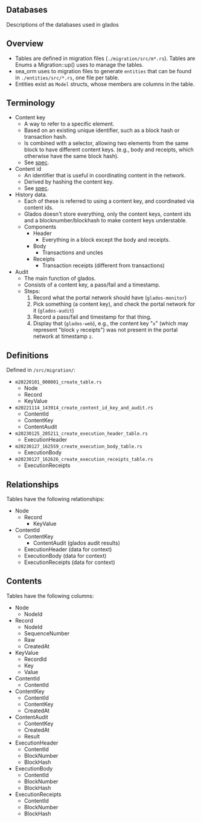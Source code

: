 ## Databases
Descriptions of the databases used in glados

## Overview

- Tables are defined in migration files (`./migration/src/m*.rs`). Tables are Enums a Migration::up() uses to manage the tables.
- sea_orm uses to migration files to generate `entities` that can be found in `./entities/src/*.rs`, one file per table.
- Entities exist as `Model` structs, whose members are columns in the table.

## Terminology

- Content key
    - A way to refer to a specific element.
    - Based on an existing unique identifier, such as a block hash or transaction hash.
    - Is combined with a selector, allowing two elements from the same block to have different
    content keys. (e.g., body and receipts, which otherwise have the same block hash).
    - See [spec](https://github.com/ethereum/portal-network-specs/blob/master/history/history-network.md#data-types).
- Content id
    - An identifier that is useful in coordinating content in the network.
    - Derived by hashing the content key.
    - See [spec](https://github.com/ethereum/portal-network-specs/blob/master/portal-wire-protocol.md#content-keys-and-content-ids).
- History data.
    - Each of these is referred to using a content key, and coordinated via content ids.
    - Glados doesn't store everything, only the content keys, content ids and a
    blocknumber/blockhash to make content keys understable.
    - Components
        - Header
            - Everything in a block except the body and receipts.
        - Body
            - Transactions and uncles
        - Receipts
            - Transaction receipts (different from transactions)
- Audit
    - The main function of glados.
    - Consists of a content key, a pass/fail and a timestamp.
    - Steps:
        1. Record what the portal network should have (`glados-monitor`)
        2. Pick something (a content key), and check the portal network for it (`glados-audit`)
        3. Record a pass/fail and timestamp for that thing.
        4. Display that (`glados-web`), e.g., the content key "`x`" (which may represent "block `y`
        receipts") was not present in the portal network at timestamp `z`.

## Definitions

Defined in `/src/migration/`:
- `m20220101_000001_create_table.rs`
    - Node
    - Record
    - KeyValue
- `m20221114_143914_create_content_id_key_and_audit.rs`
    - ContentId
    - ContentKey
    - ContentAudit
- `m20230125_205211_create_execution_header_table.rs`
    - ExecutionHeader
- `m20230127_162559_create_execution_body_table.rs`
    - ExecutionBody
- `m20230127_162626_create_execution_receipts_table.rs`
    - ExecutionReceipts

## Relationships

Tables have the following relationships:
- Node
    - Record
        - KeyValue
- ContentId
    - ContentKey
        - ContentAudit (glados audit results)
    - ExecutionHeader (data for context)
    - ExecutionBody (data for context)
    - ExecutionReceipts (data for context)

## Contents

Tables have the following columns:

- Node
    - NodeId
- Record
    - NodeId
    - SequenceNumber
    - Raw
    - CreatedAt
- KeyValue
    - RecordId
    - Key
    - Value
- ContentId
    - ContentId
- ContentKey
    - ContentId
    - ContentKey
    - CreatedAt
- ContentAudit
    - ContentKey
    - CreatedAt
    - Result
- ExecutionHeader
    - ContentId
    - BlockNumber
    - BlockHash
- ExecutionBody
    - ContentId
    - BlockNumber
    - BlockHash
- ExecutionReceipts
    - ContentId
    - BlockNumber
    - BlockHash
